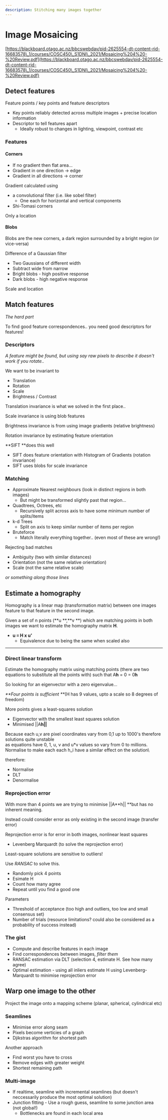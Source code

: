 ```yaml
---
description: Stitching many images together
---
```


# Image Mosaicing

[https://blackboard.otago.ac.nz/bbcswebdav/pid-2625554-dt-content-rid-16683578\_1/courses/COSC450\_S1DNI\_2021/Mosaicing%204%20-%20Review.pdf](https://blackboard.otago.ac.nz/bbcswebdav/pid-2625554-dt-content-rid-16683578\_1/courses/COSC450\_S1DNI\_2021/Mosaicing%204%20-%20Review.pdf)

## Detect features

Feature points / key points and feature descriptors

* Key points reliably detected across multiple images + precise location information
* Descriptor to tell features apart
  * Ideally robust to changes in lighting, viewpoint, contrast etc

### Features

#### Corners

* If no gradient then flat area...
* Gradient in one direction -> edge
* Gradient in all directions -> corner

Gradient calculated using

* a convolutional filter (i.e. like sobel filter)
  * One each for horizontal and vertical components
* Shi-Tomasi corners

Only a location

#### Blobs

Blobs are the new corners, a dark region surrounded by a bright region (or vice-versa)

Difference of a Gaussian filter

* Two Gaussians of different width
* Subtract wide from narrow
* Bright blobs - high positive response
* Dark blobs - high negative response

Scale and location

###

## Match features

_The hard part_

To find good feature correspondences.. you need good descriptors for features!

### Descriptors

_A feature might be found, but using say raw pixels to describe it doesn't work if you rotate.._

We want to be invariant to

* Translation
* Rotation
* Scale
* Brightness / Contrast

Translation invariance is what we solved in the first place..

Scale invariance is using blob features

Brightness invariance is from using image gradients (relative brightness)

Rotation invariance by estimating feature orientation

**SIFT **does this well

* SIFT does feature orientation with Histogram of Gradients (rotation invariance)
* SIFT uses blobs for scale invariance

### Matching

* Approximate Nearest neighbours (look in distinct regions in both images)
  * But might be transformed slightly past that region...
* Quadtrees, Octrees, etc
  * Recursively split across axis to have some minimum number of splits/items
* k-d Trees
  * Split on axis to keep similar number of items per region
* Bruteforce
  * Match literally everything together.. (even most of these are wrong!)

Rejecting bad matches

* Ambiguity (two with similar distances)
* Orientation (not the same relative orientation)
* Scale (not the same relative scale)

_or something along those lines_

## Estimate a homography

Homography is a linear map (transformation matrix) between one images feature to that feature in the second image.

Given a set of n points (**u **,**v **) which are matching points in both images we want to estimate the homography matrix **H**.

* **u **≡** H x u'**
  * Equivalence due to being the same when scaled also

****

### Direct linear transform

Estimate the homography matrix using matching points (there are two equations to substitute all the points with) such that A**h** = 0 = 0**h**

So looking for an eigenvector with a zero eigenvalue...

_**Four points is sufficient **_(H has 9 values, upto a scale so 8 degrees of freedom)

More points gives a least-squares solution

* Eigenvector with the smallest least squares solution
* Minimised ||A**h||**

Because each u,v are pixel coordinates vary from 0,1 up to 1000's therefore solutions quite unstable\
as equations have 0, 1, u, v and u\*v values so vary from 0 to millions. Normalise to make each each h\_i have a similar effect on the solution\


therefore:

* Normalise
* DLT
* Denormalise

### Reprojection error

With more than 4 points we are trying to minimise ||A**h|| **but has no inherent meaning.

Instead could consider error as only existing in the second image (transfer error)

Reprojection error is for error in both images, nonlinear least squares

* Levenberg Marquardt (to solve the reprojection error)

Least-square solutions are sensitive to outliers!

Use _RANSAC_ to solve this.

* Randomly pick 4 points
* Esimate H
* Count how many agree
* Repeat until you find a good one

Parameters

* Threshold of acceptance (too high and outliers, too low and small consensus set)
* Number of trials (resource limitations? could also be considered as a probability of success instead)

### The gist

* Compute and describe features in each image
* Find correspondences between images, _filter them_
* RANSAC estimation via DLT (selection 4, estimate H. See how many agree)
* Optimal estimation - using all inliers estimate H using Levenberg-Marquardt to minimise reprojection error

## Warp one image to the other

Project the image onto a mapping scheme (planar, spherical, cylindrical etc)

### Seamlines

* Minimise error along seam
* Pixels become verticies of a graph
* Djikstras algorithm for shortest path

Another approach

* Find worst you have to cross
* Remove edges with greater weight
* Shortest remaining path

### Multi-image

* If realtime, seamline with incremental seamlines (but doesn't neccessarily produce the most optimal solution)
* Junction fitting - Use a rough guess, seamline to some junction area (not global!)
  * Bottlenecks are found in each local area

